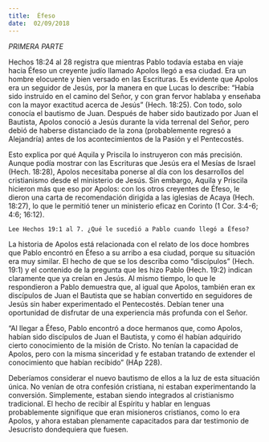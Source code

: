 ```yaml
---
title:  Éfeso
date:  02/09/2018
---
```


_PRIMERA PARTE_

Hechos 18:24 al 28 registra que mientras Pablo todavía estaba en viaje hacia Éfeso un creyente judío llamado Apolos llegó a esa ciudad. Era un hombre elocuente y bien versado en las Escrituras. Es evidente que Apolos era un seguidor de Jesús, por la manera en que Lucas lo describe: “Había sido instruido en el camino del Señor, y con gran fervor hablaba y enseñaba con la mayor exactitud acerca de Jesús” (Hech. 18:25). Con todo, solo conocía el bautismo de Juan. Después de haber sido bautizado por Juan el Bautista, Apolos conoció a Jesús durante la vida terrenal del Señor, pero debió de haberse distanciado de la zona (probablemente regresó a Alejandría) antes de los acontecimientos de la Pasión y el Pentecostés.

Esto explica por qué Aquila y Priscila lo instruyeron con más precisión. Aunque podía mostrar con las Escrituras que Jesús era el Mesías de Israel (Hech. 18:28), Apolos necesitaba ponerse al día con los desarrollos del cristianismo desde el ministerio de Jesús. Sin embargo, Aquila y Priscila hicieron más que eso por Apolos: con los otros creyentes de Éfeso, le dieron una carta de recomendación dirigida a las iglesias de Acaya (Hech. 18:27), lo que le permitió tener un ministerio eficaz en Corinto (1 Cor. 3:4-6; 4:6; 16:12).

`Lee Hechos 19:1 al 7. ¿Qué le sucedió a Pablo cuando llegó a Éfeso?`

La historia de Apolos está relacionada con el relato de los doce hombres que Pablo encontró en Éfeso a su arribo a esa ciudad, porque su situación era muy similar. El hecho de que se los describa como “discípulos” (Hech. 19:1) y el contenido de la pregunta que les hizo Pablo (Hech. 19:2) indican claramente que ya creían en Jesús. Al mismo tiempo, lo que le respondieron a Pablo demuestra que, al igual que Apolos, también eran ex discípulos de Juan el Bautista que se habían convertido en seguidores de Jesús sin haber experimentado el Pentecostés. Debían tener una oportunidad de disfrutar de una experiencia más profunda con el Señor.

“Al llegar a Éfeso, Pablo encontró a doce hermanos que, como Apolos, habían sido discípulos de Juan el Bautista, y como él habían adquirido cierto conocimiento de la misión de Cristo. No tenían la capacidad de Apolos, pero con la misma sinceridad y fe estaban tratando de extender el conocimiento que habían recibido” (HAp 228).

Deberíamos considerar el nuevo bautismo de ellos a la luz de esta situación única. No venían de otra confesión cristiana, ni estaban experimentando la conversión. Simplemente, estaban siendo integrados al cristianismo tradicional. El hecho de recibir al Espíritu y hablar en lenguas probablemente signifique que eran misioneros cristianos, como lo era Apolos, y ahora estaban plenamente capacitados para dar testimonio de Jesucristo dondequiera que fuesen.
